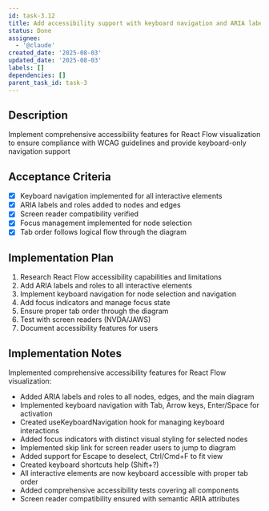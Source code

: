```yaml
---
id: task-3.12
title: Add accessibility support with keyboard navigation and ARIA labels
status: Done
assignee:
  - '@claude'
created_date: '2025-08-03'
updated_date: '2025-08-03'
labels: []
dependencies: []
parent_task_id: task-3
---
```


## Description

Implement comprehensive accessibility features for React Flow visualization to ensure compliance with WCAG guidelines and provide keyboard-only navigation support

## Acceptance Criteria

- [x] Keyboard navigation implemented for all interactive elements
- [x] ARIA labels and roles added to nodes and edges
- [x] Screen reader compatibility verified
- [x] Focus management implemented for node selection
- [x] Tab order follows logical flow through the diagram

## Implementation Plan

1. Research React Flow accessibility capabilities and limitations
2. Add ARIA labels and roles to all interactive elements
3. Implement keyboard navigation for node selection and navigation
4. Add focus indicators and manage focus state
5. Ensure proper tab order through the diagram
6. Test with screen readers (NVDA/JAWS)
7. Document accessibility features for users

## Implementation Notes

Implemented comprehensive accessibility features for React Flow visualization:
- Added ARIA labels and roles to all nodes, edges, and the main diagram
- Implemented keyboard navigation with Tab, Arrow keys, Enter/Space for activation
- Created useKeyboardNavigation hook for managing keyboard interactions
- Added focus indicators with distinct visual styling for selected nodes
- Implemented skip link for screen reader users to jump to diagram
- Added support for Escape to deselect, Ctrl/Cmd+F to fit view
- Created keyboard shortcuts help (Shift+?)
- All interactive elements are now keyboard accessible with proper tab order
- Added comprehensive accessibility tests covering all components
- Screen reader compatibility ensured with semantic ARIA attributes
